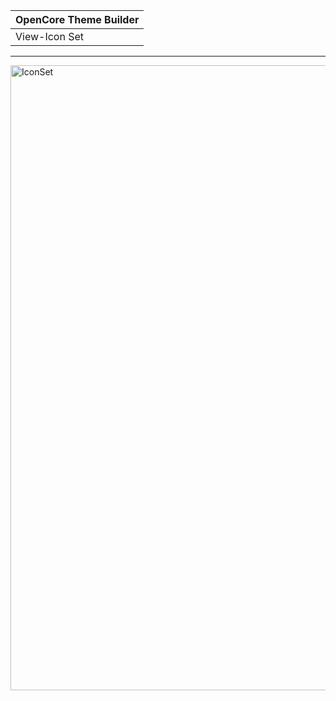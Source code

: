 OpenCore Theme Builder|
:----|
View-Icon Set|

---

<img width="1000" alt="IconSet" src="https://user-images.githubusercontent.com/6248794/223305993-2c747b7c-8594-45f2-9a3e-89a7e5df4759.png">
